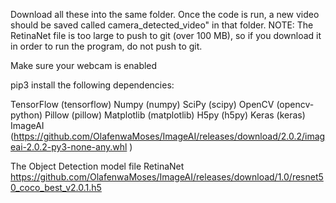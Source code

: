 Download all these into the same folder.
Once the code is run, a new video should be saved called camera_detected_video" in that folder.
NOTE: The RetinaNet file is too large to push to git (over 100 MB), so if you download it in order to run the program, do not push to git.

Make sure your webcam is enabled

pip3 install the following dependencies:

TensorFlow (tensorflow)
Numpy (numpy)
SciPy (scipy)
OpenCV (opencv-python)
Pillow (pillow)
Matplotlib (matplotlib)
H5py (h5py)
Keras (keras)
ImageAI (https://github.com/OlafenwaMoses/ImageAI/releases/download/2.0.2/imageai-2.0.2-py3-none-any.whl )


The Object Detection model file RetinaNet
https://github.com/OlafenwaMoses/ImageAI/releases/download/1.0/resnet50_coco_best_v2.0.1.h5
